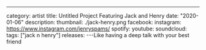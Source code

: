 ---

category: artist
title: Untitled Project Featuring Jack and Henry
date: "2020-01-06"
description:
thumbnail: ./jack-henry.png
facebook:
instagram: https://www.instagram.com/jenryspams/
spotify:
youtube:
soundcloud:
tags: ["jack n henry"]
releases:
---Like having a deep talk with your best friend
